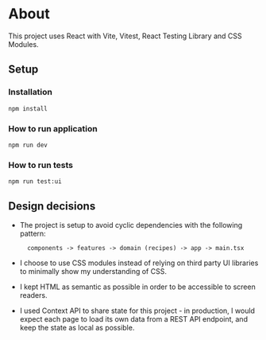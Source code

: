 # About

This project uses React with Vite, Vitest, React Testing Library and CSS Modules.

## Setup

### Installation

`npm install`

### How to run application

`npm run dev`

### How to run tests

`npm run test:ui`

## Design decisions

- The project is setup to avoid cyclic dependencies with the following pattern:

  ```
    components -> features -> domain (recipes) -> app -> main.tsx
  ```

- I choose to use CSS modules instead of relying on third party UI libraries to minimally show my understanding of CSS.
- I kept HTML as semantic as possible in order to be accessible to screen readers.
- I used Context API to share state for this project - in production, I would expect each page to load its own data from a REST API endpoint, and keep the state as local as possible.
